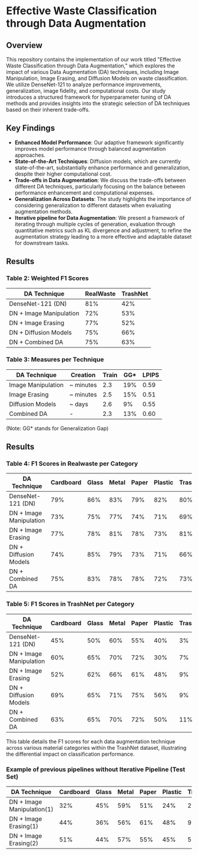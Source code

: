# Effective Waste Classification through Data Augmentation

## Overview
This repository contains the implementation of our work titled "Effective Waste Classification through Data Augmentation," which explores the impact of various Data Augmentation (DA) techniques, including Image Manipulation, Image Erasing, and Diffusion Models on waste classification. We utilize DenseNet-121 to analyze performance improvements, generalization, image fidelity, and computational costs. Our study introduces a structured framework for hyperparameter tuning of DA methods and provides insights into the strategic selection of DA techniques based on their inherent trade-offs.

## Key Findings
- **Enhanced Model Performance**: Our adaptive framework significantly improves model performance through balanced augmentation approaches.
- **State-of-the-Art Techniques**: Diffusion models, which are currently state-of-the-art, substantially enhance performance and generalization, despite their higher computational cost.
- **Trade-offs in Data Augmentation**: We discuss the trade-offs between different DA techniques, particularly focusing on the balance between performance enhancement and computational expenses.
- **Generalization Across Datasets**: The study highlights the importance of considering generalization to different datasets when evaluating augmentation methods.
- **Iterative pipeline for Data Augmentation**: We present a framework of iterating through multiple cycles of generation, evaluation through quantitative metrics such as KL divergence and adjustment,  to refine the augmentation strategy leading to a more effective and adaptable dataset for downstream tasks.



## Results


### Table 2: Weighted F1 Scores
| DA Technique            | RealWaste | TrashNet |
|-------------------------|-----------|----------|
| DenseNet-121 (DN)       | 81%       | 42%      |
| DN + Image Manipulation | 72%       | 53%      |
| DN + Image Erasing      | 77%       | 52%      |
| DN + Diffusion Models   | 75%       | 66%      |
| DN + Combined DA        | 75%       | 63%      |

### Table 3: Measures per Technique
| DA Technique            | Creation    | Train | GG*  | LPIPS |
|-------------------------|-------------|-------|------|-------|
| Image Manipulation      | ~ minutes   | 2.3   | 19%  | 0.59  |
| Image Erasing           | ~ minutes   | 2.5   | 15%  | 0.51  |
| Diffusion Models        | ~ days      | 2.6   | 9%   | 0.55  |
| Combined DA             | -           | 2.3   | 13%  | 0.60  |

(Note: GG* stands for Generalization Gap)

## Results

### Table 4: F1 Scores in Realwaste per Category
| DA Technique            | Cardboard | Glass | Metal | Paper | Plastic | Trash |
|-------------------------|-----------|-------|-------|-------|---------|-------|
| DenseNet-121 (DN)       | 79%       | 86%   | 83%   | 79%   | 82%     | 80%   |
| DN + Image Manipulation | 73%       | 75%   | 77%   | 74%   | 71%     | 69%   |
| DN + Image Erasing      | 77%       | 78%   | 81%   | 78%   | 73%     | 81%   |
| DN + Diffusion Models   | 74%       | 85%   | 79%   | 73%   | 71%     | 66%   |
| DN + Combined DA        | 75%       | 83%   | 78%   | 78%   | 72%     | 73%   |



### Table 5: F1 Scores in TrashNet per Category
| DA Technique            | Cardboard | Glass | Metal | Paper | Plastic | Trash |
|-------------------------|-----------|-------|-------|-------|---------|-------|
| DenseNet-121 (DN)       | 45%       | 50%   | 60%   | 55%   | 40%     | 3%    |
| DN + Image Manipulation | 60%       | 65%   | 70%   | 72%   | 30%     | 7%    |
| DN + Image Erasing      | 52%       | 62%   | 66%   | 61%   | 48%     | 9%    |
| DN + Diffusion Models   | 69%       | 65%   | 71%   | 75%   | 56%     | 9%    |
| DN + Combined DA        | 63%       | 65%   | 70%   | 72%   | 50%     | 11%   |

This table details the F1 scores for each data augmentation technique across various material categories within the TrashNet dataset, illustrating the differential impact on classification performance.

### Example of previous pipelines without Iterative Pipeline (Test Set)

| DA Technique            | Cardboard | Glass | Metal | Paper | Plastic | Trash | Overall |
|-------------------------   |-----------|-------|-------|-------|---------|-------|------|
| DN + Image Manipulation(1) | 32%       | 45%   | 59%   | 51%   | 24%     | 2%    | 38%  |
| DN + Image Erasing(1)      | 44%       | 36%   | 56%   | 61%   | 48%     | 9%    | 47%  |
| DN + Image Erasing(2)      | 51%       | 44%   | 57%   | 55%   | 45%     | 5%    | 48%  |


